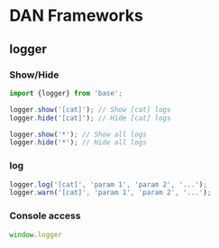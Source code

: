 # DAN Frameworks

## logger

### Show/Hide

```javascript
import {logger} from 'base';

logger.show('[cat]'); // Show [cat] logs
logger.hide('[cat]'); // Hide [cat] logs

logger.show('*'); // Show all logs
logger.hide('*'); // Hide all logs
```

### log

```javascript
logger.log('[cat]', 'param 1', 'param 2', '...');
logger.warn('[cat]', 'param 1', 'param 2', '...');
```

### Console access

```javascript
window.logger
```
